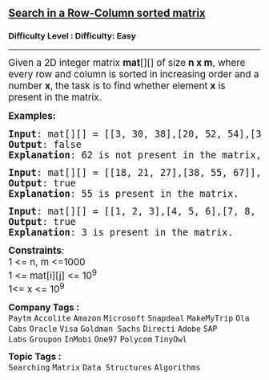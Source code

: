 <h2><a href="https://www.geeksforgeeks.org/problems/search-in-a-matrix17201720/0?difficulty%5B%5D=0&page=6&query=difficulty%5B%5D0page6">Search in a Row-Column sorted matrix</a></h2><h3>Difficulty Level : Difficulty: Easy</h3><hr><div class="problems_problem_content__Xm_eO"><p><span style="font-size: 14pt;">Given a 2D integer matrix <strong>mat</strong>[][] of size <strong>n x m</strong>, where every row and column is sorted in increasing order and a number <strong>x</strong>,<strong> </strong>the task is to find whether element <strong>x</strong> is present in the matrix.</span></p>
<p><strong><span style="font-size: 14pt;">Examples:</span></strong></p>
<pre><span style="font-size: 14pt;"><strong>Input</strong>: mat[][] = [[3, 30, 38],[20, 52, 54],[35, 60, 69]], x = 62
<strong>Output</strong>: false
<strong>Explanation</strong>: 62 is not present in the matrix, so output is false.<br></span></pre>
<pre><span style="font-size: 14pt;"><strong>Input</strong>: mat[][] = [[18, 21, 27],[38, 55, 67]], x = 55
<strong>Output</strong>: true
<strong>Explanation</strong>: 55 is present in the matrix.</span></pre>
<pre><span style="font-size: 14pt;"><strong>Input</strong>: mat[][] = [[1, 2, 3],[4, 5, 6],[7, 8, 9]], x = 3
<strong>Output</strong>: true
<strong>Explanation</strong>: 3 is present in the matrix.<br></span></pre>
<p><span style="font-size: 14pt;"><strong>Constraints</strong>:<br>1 &lt;= n, m &lt;=1000<br>1 &lt;= mat[i][j] &lt;= 10<sup>9 <br></sup>1&lt;= x &lt;= 10<sup>9</sup></span></p></div><p><span style=font-size:18px><strong>Company Tags : </strong><br><code>Paytm</code>&nbsp;<code>Accolite</code>&nbsp;<code>Amazon</code>&nbsp;<code>Microsoft</code>&nbsp;<code>Snapdeal</code>&nbsp;<code>MakeMyTrip</code>&nbsp;<code>Ola Cabs</code>&nbsp;<code>Oracle</code>&nbsp;<code>Visa</code>&nbsp;<code>Goldman Sachs</code>&nbsp;<code>Directi</code>&nbsp;<code>Adobe</code>&nbsp;<code>SAP Labs</code>&nbsp;<code>Groupon</code>&nbsp;<code>InMobi</code>&nbsp;<code>One97</code>&nbsp;<code>Polycom</code>&nbsp;<code>TinyOwl</code>&nbsp;<br><p><span style=font-size:18px><strong>Topic Tags : </strong><br><code>Searching</code>&nbsp;<code>Matrix</code>&nbsp;<code>Data Structures</code>&nbsp;<code>Algorithms</code>&nbsp;